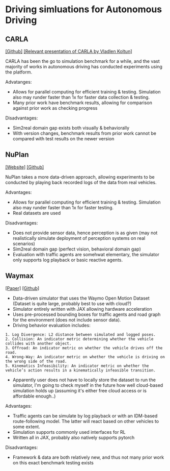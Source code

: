 # Driving simluations for Autonomous Driving

## CARLA

[[Github]](https://github.com/carla-simulator/carla) [[Relevant presentation of CARLA by Vladlen Koltun]](https://www.youtube.com/watch?v=XmtTjqimW3g&t=2367s)

CARLA has been the go to simulation benchmark for a while, and the vast majority of works in autonomous driving has conducted experiments using the platform.

Advatanges:
* Allows for parallel computing for efficient training & testing. Simulation also may runder faster than 1x for faster data collection & testing.
* Many prior work have benchmark results, allowing for comparison against prior work as checking progress

Disadvantages:
* Sim2real domain gap exists both visually & behaviorally
* With version changes, benchmark results from prior work cannot be compared with test results on the newer version

## NuPlan
[[Website]](https://www.nuscenes.org/nuplan) [[Github]](https://github.com/motional/nuplan-devkit)

NuPlan takes a more data-driven approach, allowing experiments to be conducted by playing back recorded logs of the data from real vehicles.

Advantages:
* Allows for parallel computing for efficient training & testing. Simulation also may runder faster than 1x for faster testing.
* Real datasets are used


Disadvantages:
* Does not provide sensor data, hence perception is as given (may not realistically simulate deployment of perception systems on real scenarios)
* Sim2real domain gap (perfect vision, behavioral domain gap)
* Evaluation with traffic agents are somehwat elementary, the simulator only supports log playback or basic reactive agents.

## Waymax
[[Paper]](https://arxiv.org/pdf/2310.08710.pdf) [[Github]](https://github.com/waymo-research/waymax)


* Data-driven simulator that uses the Waymo Open Motion Dataset (Dataset is quite large, probably best to use with cloud?)
* Simulator entirely written with JAX allowing  hardware acceleration
* Uses pre-processed bounding boxes for traffic agents and road graph for the environment (does not include sensor data).
* Driving behavior evaluation includes:
```
1. Log Divergence: L2 distance between simulated and logged poses.
2. Collision: An indicator metric determining whether the vehicle collides with another object.
3. Offroad: An indicator metric on whether the vehicle drives off the road.
4. Wrong-Way: An indicator metric on whether the vehicle is driving on the wrong side of the road.
5. Kinematics Infeasibility: An indicator metric on whether the vehicle’s action results in a kinematically infeasible transition.
```

* Apparently user does not have to locally store the dataset to run the simulator, I'm going to check myself in the future how well cloud-based simulation holds up (assuming it's either free cloud access or is affordable enough..)

Advantages:
* Traffic agents can be simulate by log playback or with an IDM-based route-following model. The latter will react based on other vehicles to some extent.
* Simulation supports commonly used interfaces for RL
* Written all in JAX, probably also natively supports pytorch

Disadvantages:
* Framework & data are both relatively new, and thus not many prior work on this exact benchmark testing exists


<!-- ## Other data-driven methods

### VISTA (2.0)
* Builds data-driven playback to train end-to-end driving RL agent  -->